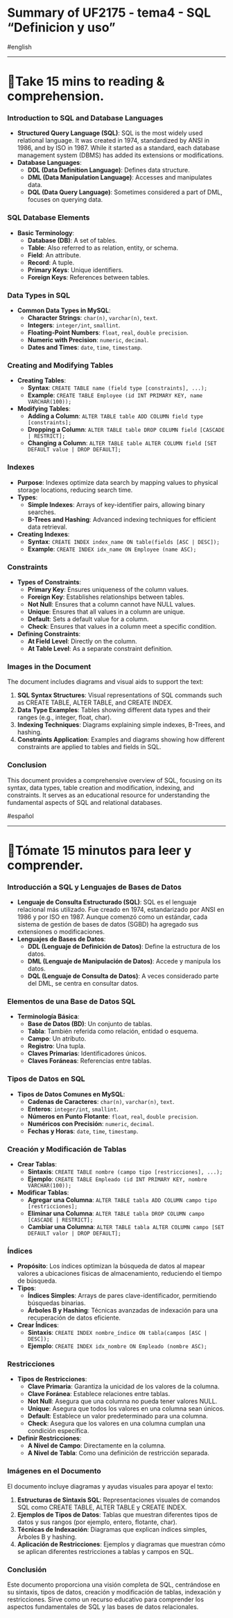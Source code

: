 # Summary of UF2175 - tema4 - SQL “Definicion y uso”

#english 

---

# 🎯Take 15 mins to reading  & comprehension.

### Introduction to SQL and Database Languages

- **Structured Query Language (SQL)**: SQL is the most widely used relational language. It was created in 1974, standardized by ANSI in 1986, and by ISO in 1987. While it started as a standard, each database management system (DBMS) has added its extensions or modifications.
- **Database Languages**:
    - **DDL (Data Definition Language)**: Defines data structure.
    - **DML (Data Manipulation Language)**: Accesses and manipulates data.
    - **DQL (Data Query Language)**: Sometimes considered a part of DML, focuses on querying data.

### SQL Database Elements

- **Basic Terminology**:
    - **Database (DB)**: A set of tables.
    - **Table**: Also referred to as relation, entity, or schema.
    - **Field**: An attribute.
    - **Record**: A tuple.
    - **Primary Keys**: Unique identifiers.
    - **Foreign Keys**: References between tables.

### Data Types in SQL

- **Common Data Types in MySQL**:
    - **Character Strings**: `char(n)`, `varchar(n)`, `text`.
    - **Integers**: `integer/int`, `smallint`.
    - **Floating-Point Numbers**: `float`, `real`, `double precision`.
    - **Numeric with Precision**: `numeric`, `decimal`.
    - **Dates and Times**: `date`, `time`, `timestamp`.

### Creating and Modifying Tables

- **Creating Tables**:
    - **Syntax**: `CREATE TABLE name (field type [constraints], ...);`
    - **Example**: `CREATE TABLE Employee (id INT PRIMARY KEY, name VARCHAR(100));`
- **Modifying Tables**:
    - **Adding a Column**: `ALTER TABLE table ADD COLUMN field type [constraints];`
    - **Dropping a Column**: `ALTER TABLE table DROP COLUMN field [CASCADE | RESTRICT];`
    - **Changing a Column**: `ALTER TABLE table ALTER COLUMN field [SET DEFAULT value | DROP DEFAULT];`

### Indexes

- **Purpose**: Indexes optimize data search by mapping values to physical storage locations, reducing search time.
- **Types**:
    - **Simple Indexes**: Arrays of key-identifier pairs, allowing binary searches.
    - **B-Trees and Hashing**: Advanced indexing techniques for efficient data retrieval.
- **Creating Indexes**:
    - **Syntax**: `CREATE INDEX index_name ON table(fields [ASC | DESC]);`
    - **Example**: `CREATE INDEX idx_name ON Employee (name ASC);`

### Constraints

- **Types of Constraints**:
    - **Primary Key**: Ensures uniqueness of the column values.
    - **Foreign Key**: Establishes relationships between tables.
    - **Not Null**: Ensures that a column cannot have NULL values.
    - **Unique**: Ensures that all values in a column are unique.
    - **Default**: Sets a default value for a column.
    - **Check**: Ensures that values in a column meet a specific condition.
- **Defining Constraints**:
    - **At Field Level**: Directly on the column.
    - **At Table Level**: As a separate constraint definition.

### Images in the Document

The document includes diagrams and visual aids to support the text:

1. **SQL Syntax Structures**: Visual representations of SQL commands such as CREATE TABLE, ALTER TABLE, and CREATE INDEX.
2. **Data Type Examples**: Tables showing different data types and their ranges (e.g., integer, float, char).
3. **Indexing Techniques**: Diagrams explaining simple indexes, B-Trees, and hashing.
4. **Constraints Application**: Examples and diagrams showing how different constraints are applied to tables and fields in SQL.

### Conclusion

This document provides a comprehensive overview of SQL, focusing on its syntax, data types, table creation and modification, indexing, and constraints. It serves as an educational resource for understanding the fundamental aspects of SQL and relational databases.

#español

---

# 🎯Tómate 15 minutos para leer y comprender.

### Introducción a SQL y Lenguajes de Bases de Datos

- **Lenguaje de Consulta Estructurado (SQL)**: SQL es el lenguaje relacional más utilizado. Fue creado en 1974, estandarizado por ANSI en 1986 y por ISO en 1987. Aunque comenzó como un estándar, cada sistema de gestión de bases de datos (SGBD) ha agregado sus extensiones o modificaciones.
- **Lenguajes de Bases de Datos**:
    - **DDL (Lenguaje de Definición de Datos)**: Define la estructura de los datos.
    - **DML (Lenguaje de Manipulación de Datos)**: Accede y manipula los datos.
    - **DQL (Lenguaje de Consulta de Datos)**: A veces considerado parte del DML, se centra en consultar datos.

### Elementos de una Base de Datos SQL

- **Terminología Básica**:
    - **Base de Datos (BD)**: Un conjunto de tablas.
    - **Tabla**: También referida como relación, entidad o esquema.
    - **Campo**: Un atributo.
    - **Registro**: Una tupla.
    - **Claves Primarias**: Identificadores únicos.
    - **Claves Foráneas**: Referencias entre tablas.

### Tipos de Datos en SQL

- **Tipos de Datos Comunes en MySQL**:
    - **Cadenas de Caracteres**: `char(n)`, `varchar(n)`, `text`.
    - **Enteros**: `integer/int`, `smallint`.
    - **Números en Punto Flotante**: `float`, `real`, `double precision`.
    - **Numéricos con Precisión**: `numeric`, `decimal`.
    - **Fechas y Horas**: `date`, `time`, `timestamp`.

### Creación y Modificación de Tablas

- **Crear Tablas**:
    - **Sintaxis**: `CREATE TABLE nombre (campo tipo [restricciones], ...);`
    - **Ejemplo**: `CREATE TABLE Empleado (id INT PRIMARY KEY, nombre VARCHAR(100));`
- **Modificar Tablas**:
    - **Agregar una Columna**: `ALTER TABLE tabla ADD COLUMN campo tipo [restricciones];`
    - **Eliminar una Columna**: `ALTER TABLE tabla DROP COLUMN campo [CASCADE | RESTRICT];`
    - **Cambiar una Columna**: `ALTER TABLE tabla ALTER COLUMN campo [SET DEFAULT valor | DROP DEFAULT];`

### Índices

- **Propósito**: Los índices optimizan la búsqueda de datos al mapear valores a ubicaciones físicas de almacenamiento, reduciendo el tiempo de búsqueda.
- **Tipos**:
    - **Índices Simples**: Arrays de pares clave-identificador, permitiendo búsquedas binarias.
    - **Árboles B y Hashing**: Técnicas avanzadas de indexación para una recuperación de datos eficiente.
- **Crear Índices**:
    - **Sintaxis**: `CREATE INDEX nombre_índice ON tabla(campos [ASC | DESC]);`
    - **Ejemplo**: `CREATE INDEX idx_nombre ON Empleado (nombre ASC);`

### Restricciones

- **Tipos de Restricciones**:
    - **Clave Primaria**: Garantiza la unicidad de los valores de la columna.
    - **Clave Foránea**: Establece relaciones entre tablas.
    - **Not Null**: Asegura que una columna no pueda tener valores NULL.
    - **Unique**: Asegura que todos los valores en una columna sean únicos.
    - **Default**: Establece un valor predeterminado para una columna.
    - **Check**: Asegura que los valores en una columna cumplan una condición específica.
- **Definir Restricciones**:
    - **A Nivel de Campo**: Directamente en la columna.
    - **A Nivel de Tabla**: Como una definición de restricción separada.

### Imágenes en el Documento

El documento incluye diagramas y ayudas visuales para apoyar el texto:

1. **Estructuras de Sintaxis SQL**: Representaciones visuales de comandos SQL como CREATE TABLE, ALTER TABLE y CREATE INDEX.
2. **Ejemplos de Tipos de Datos**: Tablas que muestran diferentes tipos de datos y sus rangos (por ejemplo, entero, flotante, char).
3. **Técnicas de Indexación**: Diagramas que explican índices simples, Árboles B y hashing.
4. **Aplicación de Restricciones**: Ejemplos y diagramas que muestran cómo se aplican diferentes restricciones a tablas y campos en SQL.

### Conclusión

Este documento proporciona una visión completa de SQL, centrándose en su sintaxis, tipos de datos, creación y modificación de tablas, indexación y restricciones. Sirve como un recurso educativo para comprender los aspectos fundamentales de SQL y las bases de datos relacionales.